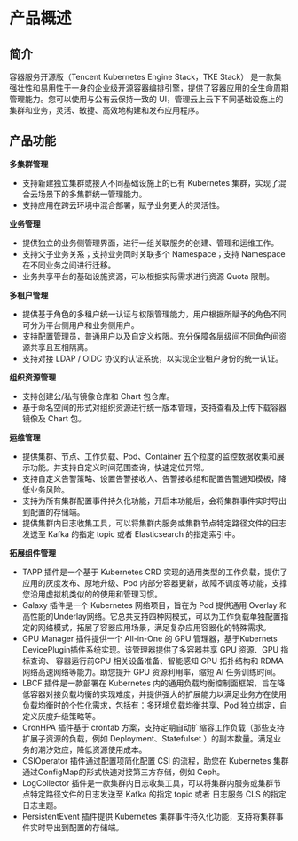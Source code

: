 # 产品概述



## 简介

容器服务开源版（Tencent Kubernetes Engine Stack，TKE Stack） 是一款集强壮性和易用性于一身的企业级开源容器编排引擎，提供了容器应用的全生命周期管理能力。您可以使用与公有云保持一致的 UI，管理云上云下不同基础设施上的集群和业务，灵活、敏捷、高效地构建和发布应用程序。



## 产品功能

**多集群管理**

- 支持新建独立集群或接入不同基础设施上的已有 Kubernetes 集群，实现了混合云场景下的多集群统一管理能力。
- 支持应用在跨云环境中混合部署，赋予业务更大的灵活性。



**业务管理**

* 提供独立的业务侧管理界面，进行一组关联服务的创建、管理和运维工作。
* 支持父子业务关系；支持业务同时关联多个 Namespace；支持 Namespace 在不同业务之间进行迁移。
* 业务共享平台的基础设施资源，可以根据实际需求进行资源 Quota 限制。



**多租户管理**

- 提供基于角色的多租户统一认证与权限管理能力，用户根据所赋予的角色不同可分为平台侧用户和业务侧用户。
- 支持配置管理员，普通用户以及自定义权限。充分保障各层级间不同角色间资源共享且互相隔离。
- 支持对接 LDAP / OIDC 协议的认证系统，以实现企业租户身份的统一认证。



**组织资源管理**

- 支持创建公/私有镜像仓库和 Chart 包仓库。
- 基于命名空间的形式对组织资源进行统一版本管理，支持查看及上传下载容器镜像及 Chart 包。



**运维管理**

- 提供集群、节点、工作负载、Pod、Container 五个粒度的监控数据收集和展示功能。并支持自定义时间范围查询，快速定位异常。
- 支持自定义告警策略、设置告警接收人、告警接收组和配置告警通知模板，降低业务风险。
- 支持为所有集群配置事件持久化功能，开启本功能后，会将集群事件实时导出到配置的存储端。
- 提供集群内日志收集工具，可以将集群内服务或集群节点特定路径文件的日志发送至 Kafka 的指定 topic 或者 Elasticsearch 的指定索引中。



**拓展组件管理**

- TAPP 插件是一个基于 Kubernetes CRD 实现的通用类型的工作负载，提供了应用的灰度发布、原地升级、Pod 内部分容器更新，故障不调度等功能，支撑您沿用虚拟机类似的的使用和管理习惯。
- Galaxy 插件是一个 Kubernetes 网络项目，旨在为 Pod 提供通用 Overlay 和高性能的Underlay网络。它总共支持四种网模式，可以为工作负载单独配置指定的网络模式，拓展了容器应用场景，满足复杂应用容器化的特殊需求。
- GPU Manager 插件提供一个 All-in-One 的 GPU 管理器，基于Kubernets DevicePlugin插件系统实现。该管理器提供了多容器共享 GPU 资源、GPU 指标查询、 容器运行前GPU 相关设备准备、智能感知 GPU 拓扑结构和 RDMA 网络高速网络等能力。助您提升 GPU 资源利用率，缩短 AI 任务训练时间。
- LBCF 插件是一款部署在 Kubernetes 内的通用负载均衡控制面框架，旨在降低容器对接负载均衡的实现难度，并提供强大的扩展能力以满足业务方在使用负载均衡时的个性化需求，包括有：多环境负载均衡共享、Pod 独立绑定，自定义灰度升级策略等。
- CronHPA 插件基于 crontab 方案，支持定期自动扩缩容工作负载（那些支持扩展子资源的负载，例如 Deployment、Statefulset ）的副本数量。满足业务的潮汐效应，降低资源使用成本。
- CSIOperator 插件通过配置项简化配置 CSI 的流程，助您在 Kubernetes 集群通过ConfigMap的形式快速对接第三方存储，例如 Ceph。
- LogCollector 插件是一款集群内日志收集工具，可以将集群内服务或集群节点特定路径文件的日志发送至 Kafka 的指定 topic 或者 日志服务 CLS 的指定日志主题。
- PersistentEvent 插件提供 Kubernetes 集群事件持久化功能，支持将集群事件实时导出到配置的存储端。
